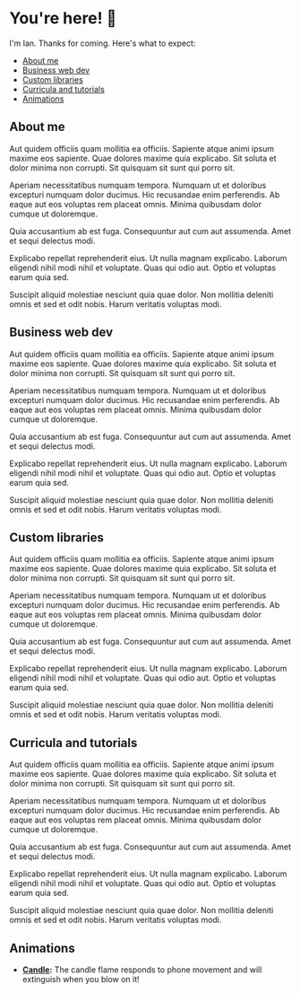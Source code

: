 # You're here! 👋

I'm Ian. Thanks for coming. Here's what to expect:

* [About me](#about-me)
* [Business web dev](#business-web-dev)
* [Custom libraries](#custom-libraries)
* [Curricula and tutorials](#curricula-and-tutorials)
* [Animations](#animations)

## About me

Aut quidem officiis quam mollitia ea officiis. Sapiente atque animi ipsum maxime eos sapiente. Quae dolores maxime quia explicabo. Sit soluta et dolor minima non corrupti. Sit quisquam sit sunt qui porro sit.

Aperiam necessitatibus numquam tempora. Numquam ut et doloribus excepturi numquam dolor ducimus. Hic recusandae enim perferendis. Ab eaque aut eos voluptas rem placeat omnis. Minima quibusdam dolor cumque ut doloremque.

Quia accusantium ab est fuga. Consequuntur aut cum aut assumenda. Amet et sequi delectus modi.

Explicabo repellat reprehenderit eius. Ut nulla magnam explicabo. Laborum eligendi nihil modi nihil et voluptate. Quas qui odio aut. Optio et voluptas earum quia sed.

Suscipit aliquid molestiae nesciunt quia quae dolor. Non mollitia deleniti omnis et sed et odit nobis. Harum veritatis voluptas modi.

## Business web dev

Aut quidem officiis quam mollitia ea officiis. Sapiente atque animi ipsum maxime eos sapiente. Quae dolores maxime quia explicabo. Sit soluta et dolor minima non corrupti. Sit quisquam sit sunt qui porro sit.

Aperiam necessitatibus numquam tempora. Numquam ut et doloribus excepturi numquam dolor ducimus. Hic recusandae enim perferendis. Ab eaque aut eos voluptas rem placeat omnis. Minima quibusdam dolor cumque ut doloremque.

Quia accusantium ab est fuga. Consequuntur aut cum aut assumenda. Amet et sequi delectus modi.

Explicabo repellat reprehenderit eius. Ut nulla magnam explicabo. Laborum eligendi nihil modi nihil et voluptate. Quas qui odio aut. Optio et voluptas earum quia sed.

Suscipit aliquid molestiae nesciunt quia quae dolor. Non mollitia deleniti omnis et sed et odit nobis. Harum veritatis voluptas modi.

## Custom libraries

Aut quidem officiis quam mollitia ea officiis. Sapiente atque animi ipsum maxime eos sapiente. Quae dolores maxime quia explicabo. Sit soluta et dolor minima non corrupti. Sit quisquam sit sunt qui porro sit.

Aperiam necessitatibus numquam tempora. Numquam ut et doloribus excepturi numquam dolor ducimus. Hic recusandae enim perferendis. Ab eaque aut eos voluptas rem placeat omnis. Minima quibusdam dolor cumque ut doloremque.

Quia accusantium ab est fuga. Consequuntur aut cum aut assumenda. Amet et sequi delectus modi.

Explicabo repellat reprehenderit eius. Ut nulla magnam explicabo. Laborum eligendi nihil modi nihil et voluptate. Quas qui odio aut. Optio et voluptas earum quia sed.

Suscipit aliquid molestiae nesciunt quia quae dolor. Non mollitia deleniti omnis et sed et odit nobis. Harum veritatis voluptas modi.

## Curricula and tutorials

Aut quidem officiis quam mollitia ea officiis. Sapiente atque animi ipsum maxime eos sapiente. Quae dolores maxime quia explicabo. Sit soluta et dolor minima non corrupti. Sit quisquam sit sunt qui porro sit.

Aperiam necessitatibus numquam tempora. Numquam ut et doloribus excepturi numquam dolor ducimus. Hic recusandae enim perferendis. Ab eaque aut eos voluptas rem placeat omnis. Minima quibusdam dolor cumque ut doloremque.

Quia accusantium ab est fuga. Consequuntur aut cum aut assumenda. Amet et sequi delectus modi.

Explicabo repellat reprehenderit eius. Ut nulla magnam explicabo. Laborum eligendi nihil modi nihil et voluptate. Quas qui odio aut. Optio et voluptas earum quia sed.

Suscipit aliquid molestiae nesciunt quia quae dolor. Non mollitia deleniti omnis et sed et odit nobis. Harum veritatis voluptas modi.

## Animations

* **[Candle](https://github.com/ianJStutor/candle):** The candle flame responds to phone movement and will extinguish when you blow on it!